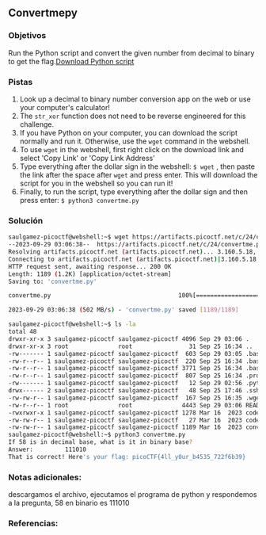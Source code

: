## Convertmepy

### Objetivos 
Run the Python script and convert the given number from decimal to binary to get the flag.[Download Python script](https://artifacts.picoctf.net/c/24/convertme.py)

### Pistas
1. Look up a decimal to binary number conversion app on the web or use your computer's calculator!
2. The `str_xor` function does not need to be reverse engineered for this challenge.
3. If you have Python on your computer, you can download the script normally and run it. Otherwise, use the `wget` command in the webshell.
4. To use `wget` in the webshell, first right click on the download link and select 'Copy Link' or 'Copy Link Address'
5. Type everything after the dollar sign in the webshell: `$ wget` , then paste the link after the space after `wget` and press enter. This will download the script for you in the webshell so you can run it!
6. Finally, to run the script, type everything after the dollar sign and then press enter: `$ python3 convertme.py`
### Solución 

``` bash
saulgamez-picoctf@webshell:~$ wget https://artifacts.picoctf.net/c/24/convertme.py
--2023-09-29 03:06:38--  https://artifacts.picoctf.net/c/24/convertme.py
Resolving artifacts.picoctf.net (artifacts.picoctf.net)... 3.160.5.18, 3.160.5.71, 3.160.5.93, ...
Connecting to artifacts.picoctf.net (artifacts.picoctf.net)|3.160.5.18|:443... connected.
HTTP request sent, awaiting response... 200 OK
Length: 1189 (1.2K) [application/octet-stream]
Saving to: 'convertme.py'

convertme.py                                    100%[======================================================================================================>]   1.16K  --.-KB/s    in 0s      

2023-09-29 03:06:38 (502 MB/s) - 'convertme.py' saved [1189/1189]

saulgamez-picoctf@webshell:~$ ls -la
total 48
drwxr-xr-x 3 saulgamez-picoctf saulgamez-picoctf 4096 Sep 29 03:06 .
drwxr-xr-x 3 root              root                31 Sep 25 16:34 ..
-rw------- 1 saulgamez-picoctf saulgamez-picoctf  603 Sep 29 03:05 .bash_history
-rw-r--r-- 1 saulgamez-picoctf saulgamez-picoctf  220 Sep 25 16:34 .bash_logout
-rw-r--r-- 1 saulgamez-picoctf saulgamez-picoctf 3771 Sep 25 16:34 .bashrc
-rw-r--r-- 1 saulgamez-picoctf saulgamez-picoctf  807 Sep 25 16:34 .profile
-rw------- 1 saulgamez-picoctf saulgamez-picoctf   12 Sep 29 02:56 .python_history
drwx------ 2 saulgamez-picoctf saulgamez-picoctf   48 Sep 25 17:46 .ssh
-rw-rw-r-- 1 saulgamez-picoctf saulgamez-picoctf  167 Sep 25 16:35 .wget-hsts
-rw-r--r-- 1 root              root              4443 Sep 29 03:06 README.txt
-rwxrwxr-x 1 saulgamez-picoctf saulgamez-picoctf 1278 Mar 16  2023 code.py
-rw-rw-r-- 1 saulgamez-picoctf saulgamez-picoctf   27 Mar 16  2023 codebook.txt
-rw-rw-r-- 1 saulgamez-picoctf saulgamez-picoctf 1189 Mar 16  2023 convertme.py
saulgamez-picoctf@webshell:~$ python3 convertme.py 
If 58 is in decimal base, what is it in binary base?
Answer:         111010    
That is correct! Here's your flag: picoCTF{4ll_y0ur_b4535_722f6b39}


```

### Notas adicionales:
descargamos el archivo, ejecutamos el programa de python y respondemos a la pregunta, 58 en binario es 111010

### Referencias:
